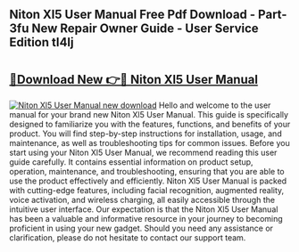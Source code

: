## Niton Xl5 User Manual Free Pdf Download - Part-3fu New Repair Owner Guide - User Service Edition tI4lj

# <h2><a href="http://cf16040.oget.top/?id=Niton+Xl5+User+Manual">🔗Download New 👉🔴 Niton Xl5 User Manual</a></h2>

[![Niton Xl5 User Manual new download](https://i.imgur.com/5g1atiW.png)](http://cf16040.oget.top/?id=Niton+Xl5+User+Manual)
Hello and welcome to the user manual for your brand new Niton Xl5 User Manual. This guide is specifically designed to familiarize you with the features, functions, and benefits of your product. You will find step-by-step instructions for installation, usage, and maintenance, as well as troubleshooting tips for common issues. Before you start using your Niton Xl5 User Manual, we recommend reading this user guide carefully. It contains essential information on product setup, operation, maintenance, and troubleshooting, ensuring that you are able to use the product effectively and efficiently. Niton Xl5 User Manual is packed with cutting-edge features, including facial recognition, augmented reality, voice activation, and wireless charging, all easily accessible through the intuitive user interface. Our expectation is that the Niton Xl5 User Manual has been a valuable and informative resource in your journey to becoming proficient in using your new gadget. Should you need any assistance or clarification, please do not hesitate to contact our support team.
